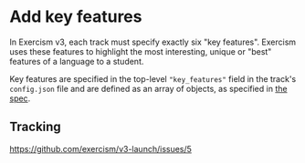 # Add key features

In Exercism v3, each track must specify exactly six "key features". Exercism uses these features to highlight the most interesting, unique or "best" features of a language to a student.


Key features are specified in the top-level `"key_features"` field in the track's `config.json` file and are defined as an array of objects, as specified in [the spec](https://github.com/exercism/v3-docs/blob/master/anatomy/tracks/config-json.md#key-features).

## Tracking

https://github.com/exercism/v3-launch/issues/5

